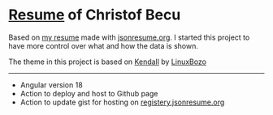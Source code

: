 # [Resume](https://christofbecu.github.io/resume-project/) of Christof Becu

Based on [my resume](https://registry.jsonresume.org/ChristofBecu) made with [jsonresume.org](https://jsonresume.org/). I started this project to have more control over what and how the data is shown.

The theme in this project is based on [Kendall](https://github.com/LinuxBozo/jsonresume-theme-kendall) by [LinuxBozo](https://github.com/LinuxBozo)

***
- Angular version 18
- Action to deploy and host to Github page
- Action to update gist for hosting on [registery.jsonresume.org](https://registry.jsonresume.org/ChristofBecu)


